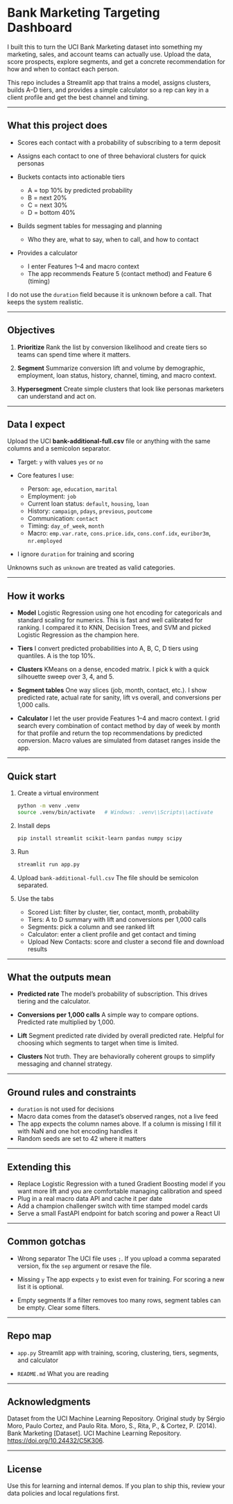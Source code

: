 # Bank Marketing Targeting Dashboard

I built this to turn the UCI Bank Marketing dataset into something my marketing, sales, and account teams can actually use. Upload the data, score prospects, explore segments, and get a concrete recommendation for how and when to contact each person.

This repo includes a Streamlit app that trains a model, assigns clusters, builds A–D tiers, and provides a simple calculator so a rep can key in a client profile and get the best channel and timing.

---

## What this project does

* Scores each contact with a probability of subscribing to a term deposit
* Assigns each contact to one of three behavioral clusters for quick personas
* Buckets contacts into actionable tiers

  * A = top 10% by predicted probability
  * B = next 20%
  * C = next 30%
  * D = bottom 40%
* Builds segment tables for messaging and planning

  * Who they are, what to say, when to call, and how to contact
* Provides a calculator

  * I enter Features 1–4 and macro context
  * The app recommends Feature 5 (contact method) and Feature 6 (timing)

I do not use the `duration` field because it is unknown before a call. That keeps the system realistic.

---

## Objectives

1. **Prioritize**
   Rank the list by conversion likelihood and create tiers so teams can spend time where it matters.

2. **Segment**
   Summarize conversion lift and volume by demographic, employment, loan status, history, channel, timing, and macro context.

3. **Hypersegment**
   Create simple clusters that look like personas marketers can understand and act on.

---

## Data I expect

Upload the UCI **bank-additional-full.csv** file or anything with the same columns and a semicolon separator.

* Target: `y` with values `yes` or `no`
* Core features I use:

  * Person: `age`, `education`, `marital`
  * Employment: `job`
  * Current loan status: `default`, `housing`, `loan`
  * History: `campaign`, `pdays`, `previous`, `poutcome`
  * Communication: `contact`
  * Timing: `day_of_week`, `month`
  * Macro: `emp.var.rate`, `cons.price.idx`, `cons.conf.idx`, `euribor3m`, `nr.employed`
* I ignore `duration` for training and scoring

Unknowns such as `unknown` are treated as valid categories.

---

## How it works

* **Model**
  Logistic Regression using one hot encoding for categoricals and standard scaling for numerics. This is fast and well calibrated for ranking. I compared it to KNN, Decision Trees, and SVM and picked Logistic Regression as the champion here.

* **Tiers**
  I convert predicted probabilities into A, B, C, D tiers using quantiles. A is the top 10%.

* **Clusters**
  KMeans on a dense, encoded matrix. I pick k with a quick silhouette sweep over 3, 4, and 5.

* **Segment tables**
  One way slices (job, month, contact, etc.). I show predicted rate, actual rate for sanity, lift vs overall, and conversions per 1,000 calls.

* **Calculator**
  I let the user provide Features 1–4 and macro context. I grid search every combination of contact method by day of week by month for that profile and return the top recommendations by predicted conversion. Macro values are simulated from dataset ranges inside the app.

---

## Quick start

1. Create a virtual environment

   ```bash
   python -m venv .venv
   source .venv/bin/activate   # Windows: .venv\\Scripts\\activate
   ```

2. Install deps

   ```bash
   pip install streamlit scikit-learn pandas numpy scipy
   ```

3. Run

   ```bash
   streamlit run app.py
   ```

4. Upload `bank-additional-full.csv`
   The file should be semicolon separated.

5. Use the tabs

   * Scored List: filter by cluster, tier, contact, month, probability
   * Tiers: A to D summary with lift and conversions per 1,000 calls
   * Segments: pick a column and see ranked lift
   * Calculator: enter a client profile and get contact and timing
   * Upload New Contacts: score and cluster a second file and download results

---

## What the outputs mean

* **Predicted rate**
  The model’s probability of subscription. This drives tiering and the calculator.

* **Conversions per 1,000 calls**
  A simple way to compare options. Predicted rate multiplied by 1,000.

* **Lift**
  Segment predicted rate divided by overall predicted rate. Helpful for choosing which segments to target when time is limited.

* **Clusters**
  Not truth. They are behaviorally coherent groups to simplify messaging and channel strategy.

---

## Ground rules and constraints

* `duration` is not used for decisions
* Macro data comes from the dataset’s observed ranges, not a live feed
* The app expects the column names above. If a column is missing I fill it with NaN and one hot encoding handles it
* Random seeds are set to 42 where it matters

---

## Extending this

* Replace Logistic Regression with a tuned Gradient Boosting model if you want more lift and you are comfortable managing calibration and speed
* Plug in a real macro data API and cache it per date
* Add a champion challenger switch with time stamped model cards
* Serve a small FastAPI endpoint for batch scoring and power a React UI

---

## Common gotchas

* Wrong separator
  The UCI file uses `;`. If you upload a comma separated version, fix the `sep` argument or resave the file.

* Missing `y`
  The app expects `y` to exist even for training. For scoring a new list it is optional.

* Empty segments
  If a filter removes too many rows, segment tables can be empty. Clear some filters.

---

## Repo map

* `app.py`
  Streamlit app with training, scoring, clustering, tiers, segments, and calculator

* `README.md`
  What you are reading

---

## Acknowledgments

Dataset from the UCI Machine Learning Repository. Original study by Sérgio Moro, Paulo Cortez, and Paulo Rita.
Moro, S., Rita, P., & Cortez, P. (2014). Bank Marketing [Dataset]. UCI Machine Learning Repository. https://doi.org/10.24432/C5K306.

---

## License

Use this for learning and internal demos. If you plan to ship this, review your data policies and local regulations first.
